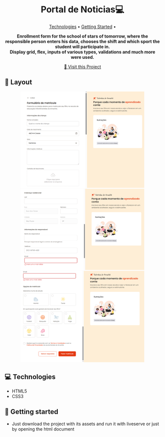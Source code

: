 <h1 align="center" style="font-weight: bold;">Portal de Noticias💻</h1>

<p align="center">
 <a href="#tech">Technologies</a> • 
 <a href="#started">Getting Started</a> • 
</p>

<p align="center">
    <b>
      Enrollment form for the school of stars of tomorrow, 
      where the responsible person enters his data, chooses the shift and which sport the student will participate in.
    </b>
    <br>
    <b> 
      Display grid, flex, inputs of various types, validations and much more were used.
    </b>
</p>


<p align="center">
     <a href="https://thalesfortes.github.io/Formulario-De-Matricula/">📱 Visit this Project</a>
</p>

<h2 id="layout">🎨 Layout</h2>

<p align="center">
      <img src="./assets/img/imageScreen-0.png" alt="Imagem da pagina demonstrando como ela e" width="400px">
      <img src="./assets/img/imageScreen-1.png" alt="Imagem da pagina demonstrando como ela e" width="400px">
      <img src="./assets/img/imageScreen-2.png" alt="Imagem da pagina demonstrando como ela e" width="400px">
</p>

<h2 id="tech">💻 Technologies</h2>

- HTML5
- CSS3

<h2 id="started">🚀 Getting started</h2>

- Just download the project with its assets and run it with liveserve or just by opening the html document

